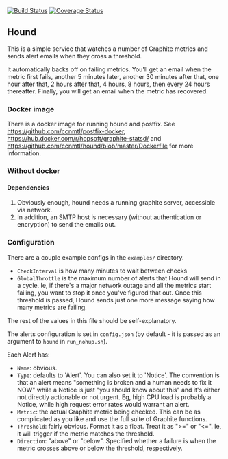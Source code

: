[![Build Status](https://travis-ci.org/ccnmtl/hound.svg?branch=master)](https://travis-ci.org/ccnmtl/hound)
[![Coverage Status](https://coveralls.io/repos/github/ccnmtl/hound/badge.svg?branch=master)](https://coveralls.io/github/ccnmtl/hound?branch=master)

## Hound

This is a simple service that watches a number of Graphite metrics and
sends alert emails when they cross a threshold.

It automatically backs off on failing metrics. You'll get an email
when the metric first fails, another 5 minutes later, another 30
minutes after that, one hour after that, 2 hours after that, 4 hours,
8 hours, then every 24 hours thereafter. Finally, you will get an
email when the metric has recovered.

### Docker image

There is a docker image for running hound and postfix. See
<https://github.com/ccnmtl/postfix-docker>,
<https://hub.docker.com/r/hopsoft/graphite-statsd/> and
<https://github.com/ccnmtl/hound/blob/master/Dockerfile> for more information.

### Without docker

#### Dependencies

1. Obviously enough, hound needs a running graphite server, accessible via
   network.
2. In addition, an SMTP host is necessary (without authentication or
   encryption) to send the emails out.

### Configuration

There are a couple example configs in the `examples/` directory.

* `CheckInterval` is how many minutes to wait between checks
* `GlobalThrottle` is the maximum number of alerts that Hound will send in a
  cycle. Ie, if there's a major network outage and all the metrics start
  failing, you want to stop it once you've figured that out. Once this
  threshold is passed, Hound sends just one more message saying how many
  metrics are failing.

The rest of the values in this file should be self-explanatory.

The alerts configuration is set in `config.json` (by default - it is passed as
an argument to `hound` in `run_nohup.sh`).

Each Alert has:

* `Name`: obvious.
* `Type`: defaults to 'Alert'. You can also set it to 'Notice'. The
  convention is that an alert means "something is broken and a human
  needs to fix it NOW" while a Notice is just "you should know about
  this" and it's either not directly actionable or not urgent. Eg,
  high CPU load is probably a Notice, while high request error rates
  would warrant an alert.
* `Metric`: the actual Graphite metric being checked. This can be as
  complicated as you like and use the full suite of Graphite
  functions.
* `Threshold`: fairly obvious. Format it as a float. Treat it as ">="
  or "<=". Ie, it will trigger if the metric matches the threshold.
* `Direction`: "above" or "below". Specified whether a failure is when
  the metric crosses above or below the threshold, respectively.
